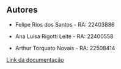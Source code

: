 
## Autores

- Felipe Rios dos Santos - RA: 22403886

- Ana Luisa Rigotti Leite - RA: 22400558

- Arthur Torquato Novais - RA: 22508414 

[Link da documentação](https://docs.google.com/document/d/1zQ6hmow7jbYcGcc9DAYuJLumh8l8INPJvv7pkLTEhR8/edit?usp=sharing)
